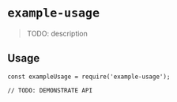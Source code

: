 # `example-usage`

> TODO: description

## Usage

```
const exampleUsage = require('example-usage');

// TODO: DEMONSTRATE API
```
